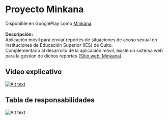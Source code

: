 # Proyecto Minkana 
Disponible en GooglePlay como <a href="https://play.google.com/store/apps/details?id=com.eddyhipo.minkanamovil" target="_blank">Minkana</a>.<br/><br/>
<b>Descripción:</b><br/>Aplicación móvil para enviar reportes de situaciones de acoso sexual en Instituciones de Educación Superior (IES) de Quito.<br/>
Complementario al desarrollo de la aplicación móvil, existe un sistema web para la gestion de dichos reportes (<a  href="https://minkana.vercel.app" target="_blank">Sitio web: Minkana</a>).
## Video explicativo
[![Alt text](https://img.youtube.com/vi/xFO7D_EsCEA/0.jpg)](https://www.youtube.com/watch?v=xFO7D_EsCEA)
## Tabla de responsabilidades
![Alt text](https://github.com/GabiCC08/minkana/blob/master/tabla-Minkana.png)
